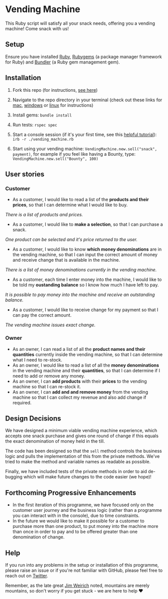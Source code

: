 # Vending Machine

This Ruby script will satisfy all your snack needs, offering you a vending machine! Come snack with us!

## Setup 

Ensure you have installed [Ruby](https://www.ruby-lang.org/en/downloads/), [Rubygems](https://rubygems.org/pages/download) (a package manager framework for Ruby) and [Bundler](https://bundler.io/) (a Ruby gem management gem).

## Installation 
1. Fork this repo (for instructions, [see here](https://help.github.com/en/articles/fork-a-repo))

1. Navigate to the repo directory in your terminal (check out these links for [mac](https://www.imore.com/how-use-terminal-mac-when-you-have-no-idea-where-start), [windows](https://www.lifewire.com/command-prompt-2625840) or [linux](https://www.howtogeek.com/140679/beginner-geek-how-to-start-using-the-linux-terminal/) for instructions)

1. Install gems: ```bundle install```

1. Run tests: ```rspec spec```

1. Start a console session (if it's your first time, see this [helpful tutorial](https://www.digitalocean.com/community/tutorials/how-to-use-irb-to-explore-ruby)): ```irb -r ./vending_machine.rb```

1. Start using your vending machine: ```VendingMachine.new.sell("snack", payment)```, for example if you feel like having a Bounty, type: ```VendingMachine.new.sell("Bounty", 100)```

## User stories

### Customer
* As a customer, I would like to read a list of the **products and their prices**, so that I can determine what I would like to buy. 

*There is a list of products and prices.*

* As a customer, I would like to **make a selection**, so that I can purchase a snack. 

*One product can be selected and it's price returned to the user.*

* As a customer, I would like to know **which money denominations** are in the vending machine, so that I can input the correct amount of money and receive change that is available in the machine. 

*There is a list of money denominations currently in the vending machine.*

* As a customer, each time I enter money into the machine, I would like to be told my **oustanding balance** so I know how much I have left to pay. 

*It is possible to pay money into the machine and receive an outstanding balance.*

* As a customer, I would like to receive change for my payment so that I can pay the correct amount.

*The vending machine issues exact change.*

### Owner
* As an owner, I can read a list of all the **product names and their quantities** currently inside the vending machine, so that I can determine what I need to re-stock.
* As an owner, I would like to read a list of all the **money denominations** in the vending machine and their **quantities**, so that I can determine if I need to add or remove any money.
* As an owner, I can **add products** with their **prices** to the vending machine so that I can re-stock it.
* As an owner, I can **add and and remove money** from the vending machine so that I can collect my revenue and also add change if required.

## Design Decisions
We have designed a minimum viable vending machine experience, which accepts one snack purchase and gives one round of change if this equals the exact denomination of money held in the till.

The code has been designed so that the `sell` method controls the business logic and pulls the implementation of this from the private methods. We've tried to make the method and variable names as readable as possible.

Finally, we have included tests of the private methods in order to aid de-bugging which will make future changes to the code easier (we hope)!

## Forthcoming Progressive Enhancements
* In the first iteration of this programme, we have focused only on the customer user journey and the business logic (rather than a programme you can interact with in the console), due to time constraints.
* In the future we would like to make it possible for a customer to purchase more than one product, to put money into the machine more than once in order to pay and to be offered greater than one denomination of change. 

## Help
If you run into any problems in the setup or installation of this programme, please raise an issue or if you're not familiar with GitHub, please feel free to reach out on [Twitter](https://twitter.com/a_adewusi). 

Remember, as the late great [Jim Weirich](https://github.com/benlangfeld/ruby-koans/blob/master/README.rdoc) noted, mountains are merely mountains, so don't worry if you get stuck - we are here to help :heart:
